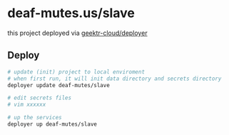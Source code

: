 # deaf-mutes.us/slave

this project deployed via [geektr-cloud/deployer](https://github.com/geektr-cloud/deployer)

## Deploy

```bash
# update (init) project to local enviroment
# when first run, it will init data directory and secrets directory
deployer update deaf-mutes/slave

# edit secrets files
# vim xxxxxx

# up the services
deployer up deaf-mutes/slave
```
